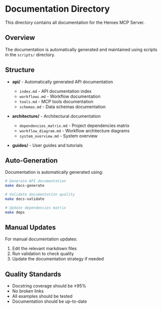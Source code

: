 # Documentation Directory

This directory contains all documentation for the Heroes MCP Server.

## Overview

The documentation is automatically generated and maintained using scripts in the `scripts/` directory.

## Structure

- **api/** - Automatically generated API documentation
  - `index.md` - API documentation index
  - `workflows.md` - Workflow documentation
  - `tools.md` - MCP tools documentation
  - `schemas.md` - Data schemas documentation

- **architecture/** - Architectural documentation
  - `dependencies_matrix.md` - Project dependencies matrix
  - `workflow_diagram.md` - Workflow architecture diagrams
  - `system_overview.md` - System overview

- **guides/** - User guides and tutorials

## Auto-Generation

Documentation is automatically generated using:

```bash
# Generate API documentation
make docs-generate

# Validate documentation quality
make docs-validate

# Update dependencies matrix
make deps
```

## Manual Updates

For manual documentation updates:

1. Edit the relevant markdown files
2. Run validation to check quality
3. Update the documentation strategy if needed

## Quality Standards

- Docstring coverage should be ≥95%
- No broken links
- All examples should be tested
- Documentation should be up-to-date
